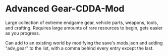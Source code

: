 # Advanced Gear-CDDA-Mod
Large collection of extreme endgame gear, vehicle parts, weapons, tools, and crafting.  Requires large amounts of rare resources to begin, gets easier as you progress.

Can add to an existing world by modifying the save's mods.json and adding "adv_gear" to the list, with a comma behind every entry except the last.